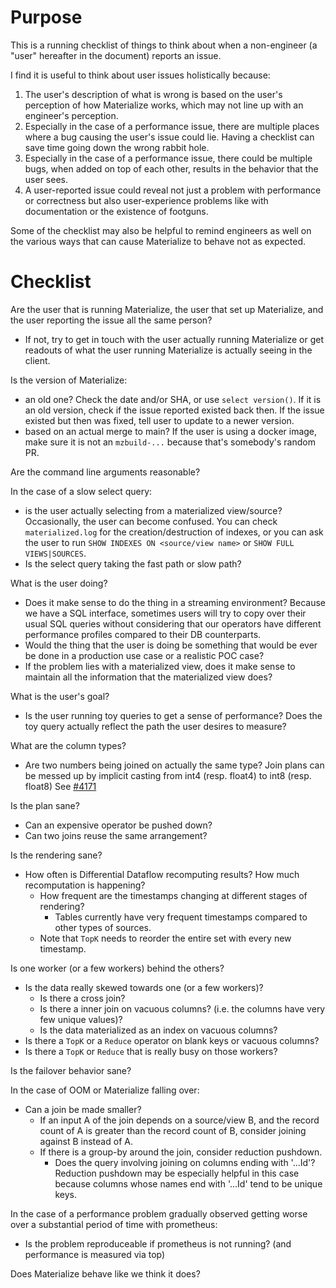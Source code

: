 # Purpose

This is a running checklist of things to think about when a non-engineer (a "user"
hereafter in the document) reports an issue.

I find it is useful to think about user issues holistically because:
1. The user's description of what is wrong is based on the user's perception of
   how Materialize works, which may not line up with an engineer's perception.
2. Especially in the case of a performance issue, there are multiple places
   where a bug causing the user's issue could lie. Having a checklist can save
   time going down the wrong rabbit hole.
3. Especially in the case of a performance issue, there could be multiple bugs,
   when added on top of each other, results in the behavior that the user sees.
4. A user-reported issue could reveal not just a problem with performance or
   correctness but also user-experience problems like with documentation or the
   existence of footguns.

Some of the checklist may also be helpful to remind engineers as well on the
various ways that can cause Materialize to behave not as expected.

# Checklist

Are the user that is running Materialize, the user that set up
Materialize, and the user reporting the issue all the same person?
- If not, try to get in touch with the user actually running Materialize or
  get readouts of what the user running Materialize is actually seeing in the client.

Is the version of Materialize:
- an old one? Check the date and/or SHA, or use `select version()`.
  If it is an old version, check if the issue reported existed back then.
  If the issue existed but then was fixed, tell user to update to a newer version.
- based on an actual merge to main? If the user is using a docker image, make
  sure it is not an `mzbuild-...` because that's somebody's random PR.

Are the command line arguments reasonable?

In the case of a slow select query:
* is the user actually selecting from a materialized
  view/source? Occasionally, the user can become confused. You can check
  `materialized.log` for the creation/destruction of indexes, or you can ask the
  user to run `SHOW INDEXES ON <source/view name>` or `SHOW FULL VIEWS|SOURCES`.
* Is the select query taking the fast path or slow path?

What is the user doing?
- Does it make sense to do the thing in a streaming environment?
  Because we have a SQL interface, sometimes users will try to
  copy over their usual SQL queries without considering that
  our operators have different performance profiles compared to their DB
  counterparts.
- Would the thing that the user is doing be something that would be ever be done
  in a production use case or a realistic POC case?
- If the problem lies with a materialized view, does it make sense to
  maintain all the information that the materialized view does?

What is the user's goal?
- Is the user running toy queries to get a sense of performance? Does the toy
  query actually reflect the path the user desires to measure?

What are the column types?
- Are two numbers being joined on actually the same type? Join plans can be
  messed up by implicit casting from int4 (resp. float4) to int8 (resp. float8)
  See [#4171](https://github.com/MaterializeInc/materialize/issues/4171)

Is the plan sane?
- Can an expensive operator be pushed down?
- Can two joins reuse the same arrangement?

Is the rendering sane?
- How often is Differential Dataflow recomputing results? How much recomputation
  is happening?
  - How frequent are the timestamps changing at different stages of rendering?
    * Tables currently have very frequent timestamps compared to other types of sources.
  - Note that `TopK` needs to reorder the entire set with every new timestamp.

Is one worker (or a few workers) behind the others?
- Is the data really skewed towards one (or a few workers)?
  - Is there a cross join?
  - Is there a inner join on vacuous columns? (i.e. the columns
    have very few unique values)?
  - Is the data materialized as an index on vacuous columns?
- Is there a `TopK` or a `Reduce` operator on blank keys or vacuous columns?
- Is there a `TopK` or `Reduce` that is really busy on those workers?

Is the failover behavior sane?

In the case of OOM or Materialize falling over:
- Can a join be made smaller?
  - If an input A of the join depends on a source/view B, and the record
    count of A is greater than the record count of B, consider joining
    against B instead of A.
  - If there is a group-by around the join, consider reduction pushdown.
    - Does the query involving joining on columns ending with '...Id'?
      Reduction pushdown may be especially helpful in this case because columns
      whose names end with '...Id' tend to be unique keys.

In the case of a performance problem gradually observed getting worse over a substantial period of time with prometheus:
- Is the problem reproduceable if prometheus is not running? (and performance is measured via top)

Does Materialize behave like we think it does?
